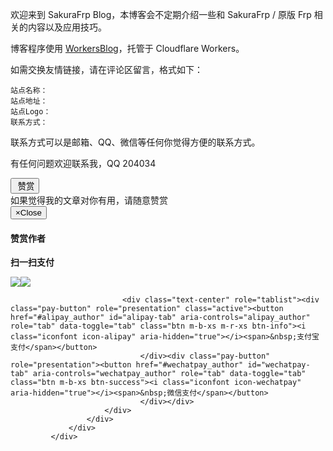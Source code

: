 欢迎来到 SakuraFrp Blog，本博客会不定期介绍一些和 SakuraFrp / 原版 Frp 相关的内容以及应用技巧。

博客程序使用 [WorkersBlog](https://github.com/kasuganosoras/cloudflare-worker-blog)，托管于 Cloudflare Workers。

如需交换友情链接，请在评论区留言，格式如下：

```text
站点名称：
站点地址：
站点Logo：
联系方式：
```

联系方式可以是邮箱、QQ、微信等任何你觉得方便的联系方式。

有任何问题欢迎联系我，QQ 204034
<div class="support-author">
                 <button data-toggle="modal" data-target="#myModal" class="btn btn-pay btn-danger btn-rounded"><i class="fontello fontello-wallet" aria-hidden="true"></i>&nbsp;赞赏</button>
                 <div class="mt20 text-center article__reward-info">
                     <span class="mr10">如果觉得我的文章对你有用，请随意赞赏</span>
                 </div>
             </div>
             <div id="myModal" class="modal fade bs-example-modal-sm" tabindex="-1" role="dialog" aria-labelledby="mySmallModalLabel">
                 <div class="modal-dialog modal-sm" role="document">
                     <div class="modal-content">
                         <div class="modal-header">
                             <button type="button" class="close" data-dismiss="modal"><span aria-hidden="true">&times;</span><span class="sr-only">Close</span></button>
                             <h4 class="modal-title">赞赏作者</h4>
                         </div>
                         <div class="modal-body">
                             <p class="text-center article__reward"> <strong class="article__reward-text">扫一扫支付</strong> </p>
                             <div class="tab-content"><img noGallery aria-labelledby="alipay-tab" class="pay-img tab-pane fade in active" id="alipay_author" role="tabpanel" src="https://assets.wubin.design/zfbfk.jpg" /><img noGallery aria-labelledby="wechatpay-tab" class="pay-img tab-pane fade" id="wechatpay_author" role="tabpanel" src="https://assets.wubin.design/wxzf.jpg" /></div>
                             <div class="article__reward-border mb20 mt10"></div>

                             <div class="text-center" role="tablist"><div class="pay-button" role="presentation" class="active"><button  href="#alipay_author" id="alipay-tab" aria-controls="alipay_author" role="tab" data-toggle="tab" class="btn m-b-xs m-r-xs btn-info"><i class="iconfont icon-alipay" aria-hidden="true"></i><span>&nbsp;支付宝支付</span></button>
                                 </div><div class="pay-button" role="presentation"><button href="#wechatpay_author" id="wechatpay-tab" aria-controls="wechatpay_author" role="tab" data-toggle="tab" class="btn m-b-xs btn-success"><i class="iconfont icon-wechatpay" aria-hidden="true"></i><span>&nbsp;微信支付</span></button>
                                 </div></div>
                         </div>
                     </div>
                 </div>
             </div>
